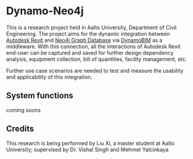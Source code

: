 # Dynamo-Neo4j
This is a research project held in Aalto University, Department of Civil Engineering.
The project aims for the dynamic integration between [Autodesk Revit](http://www.autodesk.com/products/revit-family/overview) and [Neo4j Graph Database](https://neo4j.com/) via [DynamoBIM](http://dynamobim.org/) as a middleware. With this connection, all the interactions of Autodesk Revit end-user can be captured and saved for further design dependency analysis, equipment collection, bill of quantities, facility management, etc.

Further use case scenarios are needed to test and measure the usability and applicability of this integration.

## System functions
coming soons

## Credits
This research is being performed by Liu Xi, a master student at Aalto University; supervised by Dr. Vishal Singh and Mehmet Yalcinkaya
